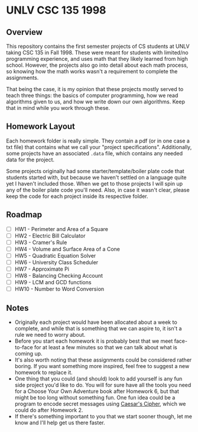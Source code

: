 # UNLV CSC 135 1998

## Overview

This repository contains the first semester projects of CS students at UNLV taking CSC 135 in Fall 1998. These were meant for students with limited/no programming experience, and uses math that they likely learned from high school. However, the projects also go into detail about each math process, so knowing how the math works wasn't a requirement to complete the assignments.

That being the case, it is my opinion that these projects mostly served to teach three things: the basics of computer programming, how we read algorithms given to us, and how we write down our own algorithms. Keep that in mind while you work through these.

## Homework Layout

Each homework folder is really simple. They contain a pdf (or in one case a txt file) that contains what we call your "project specifications". Additionally, some projects have an associated `.data` file, which contains any needed data for the project.

Some projects originally had some starter/template/boiler plate code that students started with, but because we haven't settled on a language quite yet I haven't included those. When we get to those projects I will spin up any of the boiler plate code you'll need. Also, in case it wasn't clear, please keep the code for each project inside its respective folder.

## Roadmap

- [ ] HW1 - Perimeter and Area of a Square
- [ ] HW2 - Electric Bill Calculator
- [ ] HW3 - Cramer's Rule
- [ ] HW4 - Volume and Surface Area of a Cone
- [ ] HW5 - Quadratic Equation Solver
- [ ] HW6 - University Class Scheduler
- [ ] HW7 - Approximate Pi
- [ ] HW8 - Balancing Checking Account
- [ ] HW9 - LCM and GCD functions
- [ ] HW10 - Number to Word Conversion

## Notes

* Originally each project would have been allocated about a week to complete, and while that is something that we can aspire to, it isn't a rule we need to worry about.
* Before you start each homework it is probably best that we meet face-to-face for at least a few minutes so that we can talk about what is coming up.
* It's also worth noting that these assignments could be considered rather boring. If you want something more inspired, feel free to suggest a new homework to replace it.
* One thing that you could (and should) look to add yourself is any fun side project you'd like to do. You will for sure have all the tools you need for a Choose Your Own Adventure book after Homework 6, but that might be too long without something fun. One fun idea could be a program to encode secret messages using [Caesar's Cipher](https://en.wikipedia.org/wiki/Caesar_cipher), which we could do after Homework 2. 
* If there's something important to you that we start sooner though, let me know and I'll help get us there faster.
